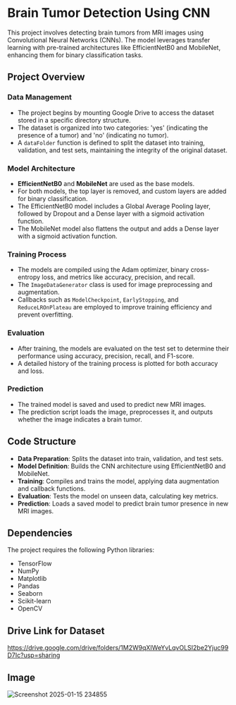 # Brain Tumor Detection Using CNN

This project involves detecting brain tumors from MRI images using Convolutional Neural Networks (CNNs). The model leverages transfer learning with pre-trained architectures like EfficientNetB0 and MobileNet, enhancing them for binary classification tasks.

## Project Overview

### Data Management
- The project begins by mounting Google Drive to access the dataset stored in a specific directory structure.
- The dataset is organized into two categories: 'yes' (indicating the presence of a tumor) and 'no' (indicating no tumor).
- A `dataFolder` function is defined to split the dataset into training, validation, and test sets, maintaining the integrity of the original dataset.

### Model Architecture
- **EfficientNetB0** and **MobileNet** are used as the base models.
- For both models, the top layer is removed, and custom layers are added for binary classification.
- The EfficientNetB0 model includes a Global Average Pooling layer, followed by Dropout and a Dense layer with a sigmoid activation function.
- The MobileNet model also flattens the output and adds a Dense layer with a sigmoid activation function.

### Training Process
- The models are compiled using the Adam optimizer, binary cross-entropy loss, and metrics like accuracy, precision, and recall.
- The `ImageDataGenerator` class is used for image preprocessing and augmentation.
- Callbacks such as `ModelCheckpoint`, `EarlyStopping`, and `ReduceLROnPlateau` are employed to improve training efficiency and prevent overfitting.

### Evaluation
- After training, the models are evaluated on the test set to determine their performance using accuracy, precision, recall, and F1-score.
- A detailed history of the training process is plotted for both accuracy and loss.

### Prediction
- The trained model is saved and used to predict new MRI images.
- The prediction script loads the image, preprocesses it, and outputs whether the image indicates a brain tumor.

## Code Structure
- **Data Preparation**: Splits the dataset into train, validation, and test sets.
- **Model Definition**: Builds the CNN architecture using EfficientNetB0 and MobileNet.
- **Training**: Compiles and trains the model, applying data augmentation and callback functions.
- **Evaluation**: Tests the model on unseen data, calculating key metrics.
- **Prediction**: Loads a saved model to predict brain tumor presence in new MRI images.

## Dependencies
The project requires the following Python libraries:
- TensorFlow
- NumPy
- Matplotlib
- Pandas
- Seaborn
- Scikit-learn
- OpenCV

## Drive Link for Dataset
 https://drive.google.com/drive/folders/1M2W9qXIWeYvLqvOLSI2be2Yjuc99D7Ic?usp=sharing

## Image 
![Screenshot 2025-01-15 234855](https://github.com/user-attachments/assets/8cbfcf5f-ae19-4850-880c-e9835b89f397)
